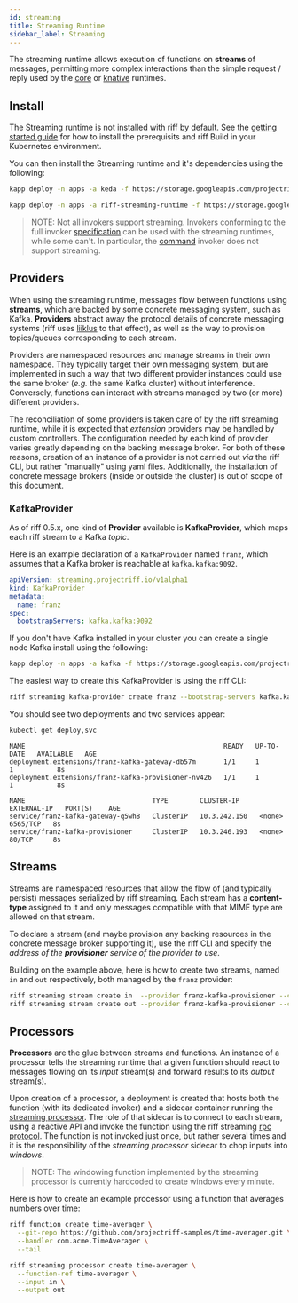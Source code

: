 ```yaml
---
id: streaming
title: Streaming Runtime
sidebar_label: Streaming
---
```


The streaming runtime allows execution of functions on **streams** of messages, permitting more complex interactions than the simple request / reply used by the [core](core.md) or [knative](knative.md) runtimes.

## Install

The Streaming runtime is not installed with riff by default. See the [getting started guide](../getting-started.md) for how to install the prerequisits and riff Build in your Kubernetes environment.

You can then install the Streaming runtime and it's dependencies using the following:

```sh
kapp deploy -n apps -a keda -f https://storage.googleapis.com/projectriff/charts/uncharted/0.5.0-snapshot/keda.yaml
```

```sh
kapp deploy -n apps -a riff-streaming-runtime -f https://storage.googleapis.com/projectriff/charts/uncharted/0.5.0-snapshot/riff-streaming-runtime.yaml
```

> NOTE: Not all invokers support streaming. Invokers conforming to the full invoker [specification](https://github.com/projectriff/invoker-specification) can be used with the streaming runtimes, while some can't. In particular, the [command](../invokers/command.md) invoker does not support streaming.

## Providers

When using the streaming runtime, messages flow between functions using **streams**, which are backed by some concrete messaging system, such as Kafka.
**Providers** abstract away the protocol details of concrete messaging systems (riff uses [liiklus](https://github.com/bsideup/liiklus) to that effect), as well as the way to provision topics/queues corresponding to each stream. 

Providers are namespaced resources and manage streams in their own namespace. They typically target their own messaging system, but are implemented in such a way that two different provider instances could use the same broker (_e.g._ the same Kafka cluster) without interference.
Conversely, functions can interact with streams managed by two (or more) different providers.

The reconciliation of some providers is taken care of by the riff streaming runtime, while it is expected that _extension_ providers may be handled by custom controllers.
The configuration needed by each kind of provider varies greatly depending on the backing message broker. For both of these reasons, creation of an instance of a provider is not carried out _via_ the riff CLI, but rather "manually" using yaml files. Additionally, the installation of concrete message brokers (inside or outside the cluster) is out of scope of this document.

### KafkaProvider

As of riff 0.5.x, one kind of **Provider** available is **KafkaProvider**, which maps each riff stream to a Kafka _topic_.

Here is an example declaration of a `KafkaProvider` named `franz`, which assumes that a Kafka broker is reachable at `kafka.kafka:9092`.

```yaml
apiVersion: streaming.projectriff.io/v1alpha1
kind: KafkaProvider
metadata:
  name: franz
spec:
  bootstrapServers: kafka.kafka:9092
```

If you don't have Kafka installed in your cluster you can create a single node Kafka install using the following:

```sh
kapp deploy -n apps -a kafka -f https://storage.googleapis.com/projectriff/charts/uncharted/0.5.0-snapshot/kafka.yaml
```

The easiest way to create this KafkaProvider is using the riff CLI:

```sh
riff streaming kafka-provider create franz --bootstrap-servers kafka.kafka:9092
```

You should see two deployments and two services appear:

```bash
kubectl get deploy,svc
```

```
NAME                                                  READY   UP-TO-DATE   AVAILABLE   AGE
deployment.extensions/franz-kafka-gateway-db57m       1/1     1            1           8s
deployment.extensions/franz-kafka-provisioner-nv426   1/1     1            1           8s

NAME                                TYPE        CLUSTER-IP     EXTERNAL-IP   PORT(S)    AGE
service/franz-kafka-gateway-q5wh8   ClusterIP   10.3.242.150   <none>        6565/TCP   8s
service/franz-kafka-provisioner     ClusterIP   10.3.246.193   <none>        80/TCP     8s
```

## Streams

Streams are namespaced resources that allow the flow of (and typically persist) messages serialized by riff streaming. Each stream has a **content-type** assigned to it and only messages compatible with that MIME type are allowed on that stream.

To declare a stream (and maybe provision any backing resources in the concrete message broker supporting it), use the riff CLI and specify the _address of the **provisioner** service of the provider to use_.

Building on the example above, here is how to create two streams, named `in` and `out` respectively, both managed by the `franz` provider:

```bash
riff streaming stream create in  --provider franz-kafka-provisioner --content-type application/json
riff streaming stream create out --provider franz-kafka-provisioner --content-type application/json
```

## Processors

**Processors** are the glue between streams and functions. An instance of a processor tells the streaming runtime that a given function should react to messages flowing on its _input_ stream(s) and forward results to its _output_ stream(s).

Upon creation of a processor, a deployment is created that hosts both the function (with its dedicated invoker) and a sidecar container running the [streaming processor](https://github.com/projectriff). The role of that sidecar is to connect to each stream, using a reactive API and invoke the function using the riff streaming [rpc protocol](https://github.com/projectriff/invoker-specification/blob/master/streaming.md). The function is not invoked just once, but rather several times and it is the responsibility of the _streaming processor_ sidecar to chop inputs into _windows_.

> NOTE: The windowing function implemented by the streaming processor is currently hardcoded to create windows every minute.

Here is how to create an example processor using a function that averages numbers over time:

```bash
riff function create time-averager \
  --git-repo https://github.com/projectriff-samples/time-averager.git \
  --handler com.acme.TimeAverager \
  --tail
```

```bash
riff streaming processor create time-averager \
  --function-ref time-averager \
  --input in \
  --output out
```
